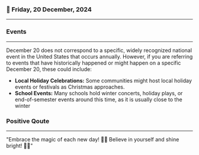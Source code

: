 ### 📅 Friday, 20 December, 2024
------
### Events
------
December 20 does not correspond to a specific, widely recognized national event in the United States that occurs annually. However, if you are referring to events that have historically happened or might happen on a specific December 20, these could include:

- **Local Holiday Celebrations:** Some communities might host local holiday events or festivals as Christmas approaches.
- **School Events:** Many schools hold winter concerts, holiday plays, or end-of-semester events around this time, as it is usually close to the winter
### Positive Qoute
------
"Embrace the magic of each new day! 🌟✨ Believe in yourself and shine bright! 💪😊"
